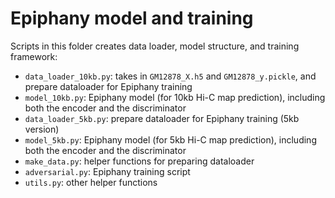 # Epiphany model and training 

Scripts in this folder creates data loader, model structure, and training framework: 
- `data_loader_10kb.py`: takes in `GM12878_X.h5` and `GM12878_y.pickle`, and prepare dataloader for Epiphany training
- `model_10kb.py`: Epiphany model (for 10kb Hi-C map prediction), including both the encoder and the discriminator
- `data_loader_5kb.py`: prepare dataloader for Epiphany training (5kb version)
- `model_5kb.py`: Epiphany model (for 5kb Hi-C map prediction), including both the encoder and the discriminator
- `make_data.py`: helper functions for preparing dataloader
- `adversarial.py`: Epiphany training script
- `utils.py`: other helper functions
